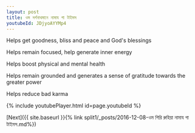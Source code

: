 ```yaml
---
layout: post
title: ওম দর্শনাথমানে নামায গা টাইমস
youtubeId: JDjyoAYYMp4
---
```

 
 
Helps get goodness, bliss and peace and God's blessings
 
Helps remain focused, help generate inner energy 
 
Helps boost physical and mental health 
 
Helps remain grounded and generates a sense of gratitude towards the greater power 
 
Helps reduce bad karma
 
 
 
 


{% include youtubePlayer.html id=page.youtubeId %}
 
[Next]({{ site.baseurl }}{% link  split1/_posts/2016-12-08-ওম গিরি রুহিয়া নামায গা টাইমস.md%})
 
